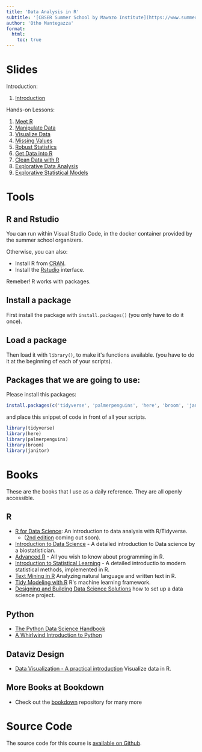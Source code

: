 ```yaml
---
title: 'Data Analysis in R'
subtitle: '[CBSER Summer School by Mawazo Institute](https://www.summercompschool.mawazoinstitute.org/)'
author: 'Otho Mantegazza'
format:
  html:
    toc: true
---
```


# Slides

Introduction:

1. [Introduction](slides/00-intro.html)

Hands-on Lessons:

1. [Meet R](slides/10-meet-r.html)
1. [Manipulate Data](slides/20-manipulate.html)
1. [Visualize Data](slides/30-visualize.html)
1. [Missing Values](slides/25-missing-values.html)
1. [Robust Statistics](slides/31-robust-stat.html)
1. [Get Data into R](slides/40-get.html)
1. [Clean Data with R](slides/50-clean.html)
1. [Explorative Data Analysis](slides/60-explorative-data-analysis.html)
1. [Explorative Statistical Models](slides/70-explorative-models.html)


# Tools

## R and Rstudio

You can run within Visual Studio Code, in the docker container provided by the summer school organizers.

Otherwise, you can also:

- Install R from [CRAN](https://cran.r-project.org/).
- Install the [Rstudio](https://www.rstudio.com/) interface. 


Remeber! R works with packages.

## Install a package

First install the package with `install.packages()` (you only have to do it once).


## Load a package

Then load it with `library()`, to make it's functions available. (you have to do it at the beginning of each of your scripts).



## Packages that we are going to use:

Please install this packages:

```r
install.packages(c('tidyverse', 'palmerpenguins', 'here', 'broom', 'janitor'))
```

and place this snippet of code in front of all your scripts.

```r
library(tidyverse)
library(here)
library(palmerpenguins)
library(broom)
library(janitor)
```

# Books

These are the books that I use as a daily reference. They are all openly accessible.

## R

- [R for Data Science](https://r4ds.had.co.nz/): An introduction to data analysis with R/Tidyverse.
  - ([2nd edition](https://r4ds.hadley.nz/)  coming out soon). 
- [Introduction to Data Science](https://rafalab.github.io/dsbook/) - A detailed introduction to Data science by a biostatistician.
- [Advanced R](https://adv-r.hadley.nz//) - All you wish to know about programming in R.
- [Introduction to Statistical Learning](https://www.statlearning.com)  - A detailed introductio  to modern statistical methods, implemented in R.
- [Text Mining in R](https://www.tidytextmining.com/index.html) Analyzing natural language and written text in R.
- [Tidy Modeling with R](https://www.tmwr.org/) R's machine learning framework.
- [Designing and Building Data Science Solutions](https://datasciencedesign.com/) how to set up a data science project.

## Python

- [The Python Data Science Handbook](https://jakevdp.github.io/WhirlwindTourOfPython/)
- [A Whirlwind Introduction to Python](https://jakevdp.github.io/WhirlwindTourOfPython/)

## Dataviz Design

- [Data Visualization - A practical introduction](https://socviz.co/index.html#preface) Visualize data in R.

## More Books at Bookdown

- Check out the [bookdown](https://bookdown.org/home/) repository for many more

# Source Code

The source code for this course is [available on Github](https://github.com/othomantegazza/mawazo-summer-school/).
